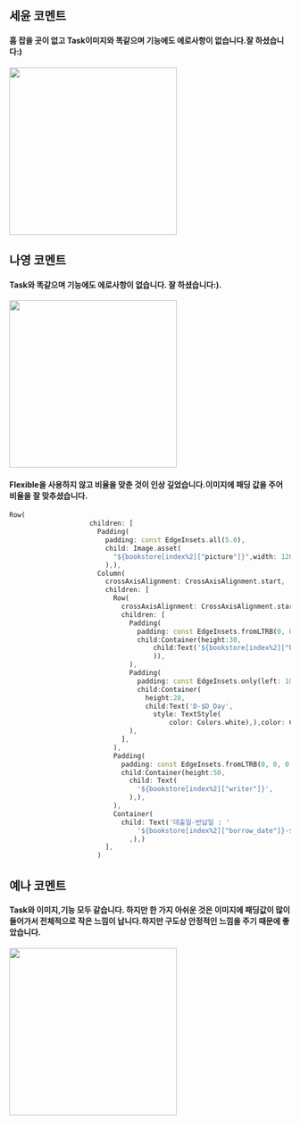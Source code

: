## 세윤 코멘트
#### 흠 잡을 곳이 없고 Task이미지와 똑같으며 기능에도 에로사항이 없습니다.잘 하셨습니다:)

<img width=300 src="https://user-images.githubusercontent.com/72601028/130308380-e6ccaeeb-8536-45d4-af20-8b19619fd6be.png">

## 나영 코멘트
#### Task와 똑같으며 기능에도 에로사항이 없습니다. 잘 하셨습니다:).

<img width=300 src="https://user-images.githubusercontent.com/72601028/130308503-08871f95-d584-444d-8978-62e1669f489d.png">

#### Flexible을 사용하지 않고 비율을 맞춘 것이 인상 깊었습니다.이미지에 패딩 값을 주어 비율을 잘 맞추셨습니다.
```dart
Row(
                    children: [
                      Padding(
                        padding: const EdgeInsets.all(5.0),
                        child: Image.asset(
                          "${bookstore[index%2]["picture"]}",width: 120,
                        ),),
                      Column(
                        crossAxisAlignment: CrossAxisAlignment.start,
                        children: [
                          Row(
                            crossAxisAlignment: CrossAxisAlignment.start,
                            children: [
                              Padding(
                                padding: const EdgeInsets.fromLTRB(0, 0, 0, 20),
                                child:Container(height:30,
                                    child:Text('${bookstore[index%2]["book_name"]}',
                                    )),
                              ),
                              Padding(
                                padding: const EdgeInsets.only(left: 10),
                                child:Container(
                                  height:20,
                                  child:Text('D-$D_Day',
                                    style: TextStyle(
                                        color: Colors.white),),color: Colors.cyan,),
                              ),
                            ],
                          ),
                          Padding(
                            padding: const EdgeInsets.fromLTRB(0, 0, 0, 30),
                            child:Container(height:50,
                              child: Text(
                                '${bookstore[index%2]["writer"]}',
                              ),),
                          ),
                          Container(
                            child: Text('대출일-반납일 : '
                                '${bookstore[index%2]["borrow_date"]}-${bookstore[index%2]["return_date"]}'
                              ,),)
                        ],
                      )
```
## 예나 코멘트
#### Task와 이미지,기능 모두 같습니다. 하지만 한 가지 아쉬운 것은 이미지에 패딩값이 많이 들어가서 전체적으로 작은 느낌이 납니다.하지만 구도상 안정적인 느낌을 주기 때문에 좋았습니다.
<img width=300 src="https://user-images.githubusercontent.com/72601028/130308739-7463d26b-ec16-4856-800a-1f08f0560842.png">

